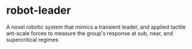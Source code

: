 # robot-leader
A novel robotic system that mimics a transient leader, and applied tactile ant-scale forces to measure the group's response at sub, near, and supercritical regimes
